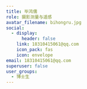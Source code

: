 ```yaml
---
title: 毕鸿儒
role: 摄影测量与遥感
avatar_filename: bihongru.jpg
social:
  - display:
      header: false
    link: 18310415061@qq.com
    icon_pack: fas
    icon: envelope
email: 18310415061@qq.com
superuser: false
user_groups:
  - 博士生
---
```

